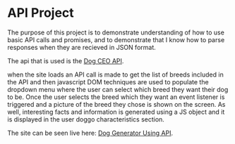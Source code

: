 # API Project
The purpose of this project is to demonstrate understanding of how to use basic API calls and promises, and to demonstrate that I know how to parse responses when they are recieved in JSON format. 

The api that is used is the [Dog CEO API](https://dog.ceo/dog-api/). 

when the site loads an API call is made to get the list of breeds included in the API and then javascript DOM techniques are used to populate the dropdown menu where the user can select which breed they want their dog to be. Once the user selects the breed which they want an event listener is triggered and a picture of the breed they chose is shown on the screen. As well, interesting facts and information is generated using a JS object and it is displayed in the user doggo characteristics section.

The site can be seen live here: [Dog Generator Using API](https://dog-api-generator.netlify.app/).
